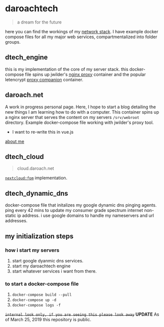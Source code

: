 # daroachtech

> a dream for the future

here you can find the workings of my [network stack](). I have example docker compose files for all my major web services, compartmentalized into folder groups.

## dtech_engine

this is my implementation of the core of my server stack. this docker-compose file spins up jwilder's [nginx proxy](https://hub.docker.com/r/jwilder/nginx-proxy/) container and the popular letencrypt [proxy companion](https://hub.docker.com/r/jrcs/letsencrypt-nginx-proxy-companion/) container.

## daroach.net

A work in progress personal page. Here, I hope to start a blog detailing the new things I am learning how to do with a computer. This container spins up a nginx server that serves the content on my servers `/srv/webroot` directory. Example docker-compose file working with jwilder's proxy tool.

* I want to re-write this in vue.js

[about me](daroach.net/about)

## dtech_cloud
> cloud.daroach.net

[`nextcloud:fpm`](https://github.com/nextcloud/docker/blob/master/.examples/docker-compose/with-nginx-proxy/mariadb-cron-redis/fpm/docker-compose.yml) implementation.

## dtech_dynamic_dns

docker-compose file that initalizes my google dynamic dns pinging agents. ping every 42 mins to update my consumer grade spectrum internet non-static ip address. i use google domains to handle my nameservers and url addresses.

## my initialization steps

### how i start my servers

1. start google dyanmic dns services.
2. start my daroachtech engine
3. start whatever services i want from there.

### to start a docker-compose file

1. `docker-compose build --pull`
2. `docker-compose up -d`
3. `docker-compose logs -f`

~~``` internal look only, if you are seeing this please look away ```~~
**UPDATE** As of March 25, 2019 this repository is public.

